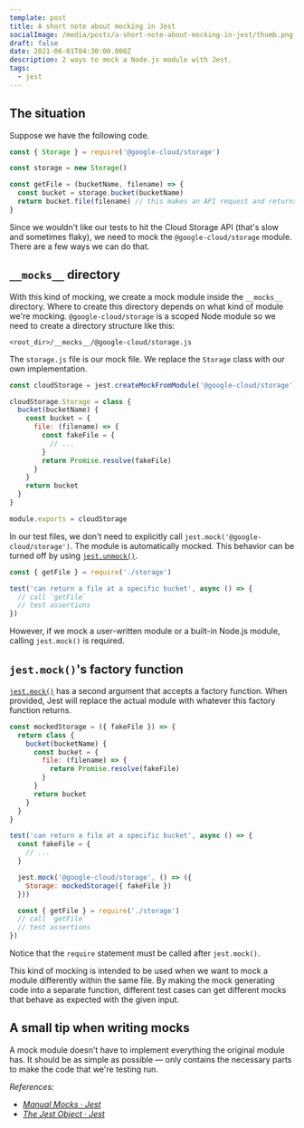 ```yaml
---
template: post
title: A short note about mocking in Jest
socialImage: /media/posts/a-short-note-about-mocking-in-jest/thumb.png
draft: false
date: 2021-06-01T04:30:00.000Z
description: 2 ways to mock a Node.js module with Jest.
tags:
  - jest
---
```


## The situation

Suppose we have the following code.

```javascript
const { Storage } = require('@google-cloud/storage')

const storage = new Storage()

const getFile = (bucketName, filename) => {
  const bucket = storage.bucket(bucketName)
  return bucket.file(filename) // this makes an API request and returns a Promise
}
```

Since we wouldn't like our tests to hit the Cloud Storage API (that's slow and sometimes flaky), we need to mock the `@google-cloud/storage` module. There are a few ways we can do that.

## `__mocks__` directory

With this kind of mocking, we create a mock module inside the `__mocks__` directory. Where to create this directory depends on what kind of module we're mocking. `@google-cloud/storage` is a scoped Node module so we need to create a directory structure like this:

```
<root_dir>/__mocks__/@google-cloud/storage.js
```

The `storage.js` file is our mock file. We replace the `Storage` class with our own implementation.

```javascript
const cloudStorage = jest.createMockFromModule('@google-cloud/storage')

cloudStorage.Storage = class {
  bucket(bucketName) {
    const bucket = {
      file: (filename) => {
        const fakeFile = {
          // ...
        }
        return Promise.resolve(fakeFile)
      }
    }
    return bucket
  }
}

module.exports = cloudStorage
```

In our test files, we don't need to explicitly call `jest.mock('@google-cloud/storage')`. The module is automatically mocked. This behavior can be turned off by using [`jest.unmock()`](https://jestjs.io/docs/jest-object#jestunmockmodulename).

```javascript
const { getFile } = require('./storage')

test('can return a file at a specific bucket', async () => {
  // call `getFile`
  // test assertions
})
```

However, if we mock a user-written module or a built-in Node.js module, calling `jest.mock()` is required.

## `jest.mock()`'s factory function

[`jest.mock()`](https://jestjs.io/docs/jest-object#jestmockmodulename-factory-options) has a second argument that accepts a factory function. When provided, Jest will replace the actual module with whatever this factory function returns.

```javascript
const mockedStorage = ({ fakeFile }) => {
  return class {
    bucket(bucketName) {
      const bucket = {
        file: (filename) => {
          return Promise.resolve(fakeFile)
        }
      }
      return bucket
    }
  }
}

test('can return a file at a specific bucket', async () => {
  const fakeFile = {
    // ...
  }

  jest.mock('@google-cloud/storage', () => ({
    Storage: mockedStorage({ fakeFile })
  }))

  const { getFile } = require('./storage')
  // call `getFile`
  // test assertions
})
```

Notice that the `require` statement must be called after `jest.mock()`.

This kind of mocking is intended to be used when we want to mock a module differently within the same file. By making the mock generating code into a separate function, different test cases can get different mocks that behave as expected with the given input.

## A small tip when writing mocks

A mock module doesn't have to implement everything the original module has. It should be as simple as possible — only contains the necessary parts to make the code that we're testing run.

*References:*

- [*Manual Mocks · Jest*](https://jestjs.io/docs/manual-mocks)
- [*The Jest Object · Jest*](https://jestjs.io/docs/jest-object)
